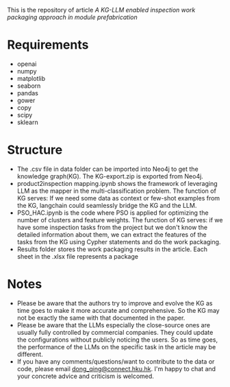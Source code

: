 This is the repository of article *A KG-LLM enabled inspection work packaging approach in module prefabrication*
# Requirements
- openai
- numpy
- matplotlib
- seaborn
- pandas
- gower
- copy
- scipy
- sklearn
# Structure

- The .csv file in data folder can be imported into Neo4j to get the knowledge graph(KG). The KG-export.zip is exported from Neo4j.
- product2inspection mapping.ipynb shows the framework of leveraging LLM as the mapper in the multi-classification problem. The function of KG serves:  If we need some data as context or few-shot examples from the KG, langchain could seamlessly bridge the KG and the LLM. 
- PSO_HAC.ipynb is the code where PSO is applied for optimizing the number of clusters and feature weights. The function of KG serves: if we have some inspection tasks from the project but we don't know the detailed information about them, we can extract the features of the tasks from the KG using Cypher statements and do the work packaging.
- Results folder stores the work packaging results in the article. Each sheet in the .xlsx file represents a package
# Notes
- Please be aware that the authors try to improve and evolve the KG as time goes to make it more accurate and comprehensive. So the KG may not be exactly the same with  that documented in the paper.
- Please be aware that the LLMs especially the close-source ones are usually fully controlled by commercial companies. They could update the configurations without publicly noticing the users. So as time goes, the performance of the LLMs on the specific task in the article may be different. 
- If you have any comments/questions/want to contribute to the data or code, please email dong_qing@connect.hku.hk. I'm happy to chat and your concrete advice and criticism is welcomed.